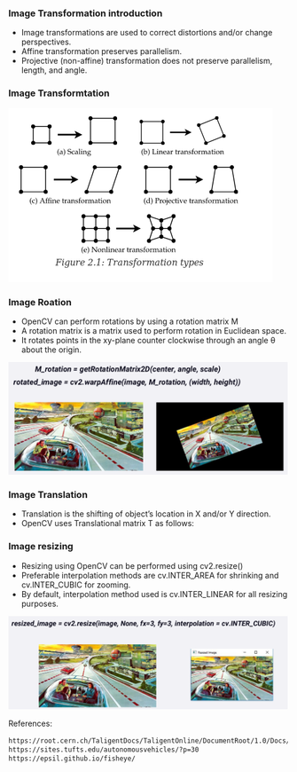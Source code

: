 ### Image Transformation introduction

* Image transformations are used to correct distortions and/or change perspectives.
* Affine transformation preserves parallelism.
* Projective (non-affine) transformation does not preserve parallelism, length, and angle.

### Image Transformtation

![IMG](https://github.com/mpruna/Deep_Learning_And_Computer_Vision/blob/master/Computer_vision_Basics_2(Image_maniuplation)/images/image_transformation.png)

### Image Roation

* OpenCV can perform rotations by using a rotation matrix M
* A rotation matrix is a matrix used to perform rotation in Euclidean space.
* It rotates points in the xy-plane counter clockwise through an angle θ about the origin.

![IMG](https://github.com/mpruna/Deep_Learning_And_Computer_Vision/blob/master/Computer_vision_Basics_2(Image_maniuplation)/images/image_rotation.png)

### Image Translation

* Translation is the shifting of object’s location in X and/or Y direction.
* OpenCV uses Translational matrix T as follows:

### Image resizing

* Resizing using OpenCV can be performed using cv2.resize()
* Preferable interpolation methods are cv.INTER_AREA for shrinking and cv.INTER_CUBIC for zooming.
* By default, interpolation method used is cv.INTER_LINEAR for all resizing purposes.

![IMG](https://github.com/mpruna/Deep_Learning_And_Computer_Vision/blob/master/Computer_vision_Basics_2(Image_maniuplation)/images/image_resize.png)

References:
    
    https://root.cern.ch/TaligentDocs/TaligentOnline/DocumentRoot/1.0/Docs/books/GS/GS_27.html
    https://sites.tufts.edu/autonomousvehicles/?p=30
    https://epsil.github.io/fisheye/

    